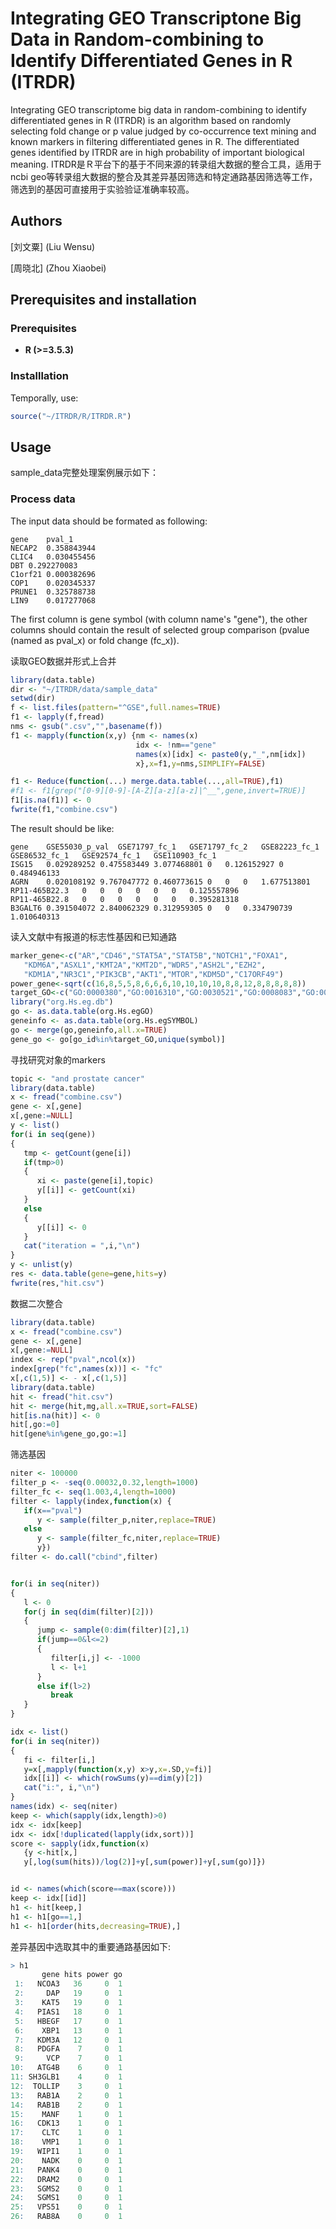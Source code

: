 Integrating GEO Transcriptone Big Data in Random-combining to Identify Differentiated Genes in R (ITRDR)
==========
Integrating GEO transcriptome big data in random-combining to identify differentiated genes in R (ITRDR) is an algorithm based on randomly selecting fold change or p value
judged by co-occurrence text mining and known markers in filtering differentiated genes in R. 
The differentiated genes identified by ITRDR are in high probability of important biological meaning. 
ITRDR是Ｒ平台下的基于不同来源的转录组大数据的整合工具，适用于ncbi geo等转录组大数据的整合及其差异基因筛选和特定通路基因筛选等工作，
筛选到的基因可直接用于实验验证准确率较高。

## Authors

[刘文粟] (Liu Wensu)

[周晓北] (Zhou Xiaobei)

## <a name="install"></a> Prerequisites and installation

### <a name="prerequisites"></a> Prerequisites
- **R (>=3.5.3)** 

### <a name="installlation"></a> Installlation
Temporally, use:
```r
source("~/ITRDR/R/ITRDR.R")
```

## Usage
sample_data完整处理案例展示如下：
### <a name="process"></a> Process data
The input data should be formated as following: 

    gene	pval_1
    NECAP2	0.358843944
    CLIC4	0.030455456
    DBT	0.292270083
    C1orf21	0.000382696
    COP1	0.020345337
    PRUNE1	0.325788738
    LIN9	0.017277068

The first column is gene symbol (with column name's "gene"), the other columns should contain the result of selected group comparison (pvalue (named as pval\_x) or 
fold change (fc\_x)).

读取GEO数据并形式上合并

```r
library(data.table)
dir <- "~/ITRDR/data/sample_data"
setwd(dir)
f <- list.files(pattern="^GSE",full.names=TRUE)
f1 <- lapply(f,fread)
nms <- gsub(".csv","",basename(f))
f1 <- mapply(function(x,y) {nm <- names(x)
                            idx <- !nm=="gene"
                            names(x)[idx] <- paste0(y,"_",nm[idx])
                            x},x=f1,y=nms,SIMPLIFY=FALSE)

f1 <- Reduce(function(...) merge.data.table(...,all=TRUE),f1)
#f1 <- f1[grep("[0-9][0-9]-[A-Z][a-z][a-z]|^__",gene,invert=TRUE)]
f1[is.na(f1)] <- 0
fwrite(f1,"combine.csv")
```
The result should be like:

    gene	GSE55030_p_val	GSE71797_fc_1	GSE71797_fc_2	GSE82223_fc_1	GSE86532_fc_1	GSE92574_fc_1	GSE110903_fc_1
    ISG15	0.029289252	0.475583449	3.077468801	0	0.126152927	0	0.484946133
    AGRN	0.020108192	9.767047772	0.460773615	0	0	0	1.677513801
    RP11-465B22.3	0	0	0	0	0	0	0.125557896
    RP11-465B22.8	0	0	0	0	0	0	0.395281318
    B3GALT6	0.391504072	2.840062329	0.312959305	0	0	0.334790739	1.010640313

读入文献中有报道的标志性基因和已知通路
```r
marker_gene<-c("AR","CD46","STAT5A","STAT5B","NOTCH1","FOXA1",
   "KDM6A","ASXL1","KMT2A","KMT2D","WDR5","ASH2L","EZH2",
   "KDM1A","NR3C1","PIK3CB","AKT1","MTOR","KDM5D","C17ORF49")
power_gene<-sqrt(c(16,8,5,5,8,6,6,6,10,10,10,10,8,8,12,8,8,8,8,8)) 
target_GO<-c("GO:0000380","GO:0016310","GO:0030521","GO:0008083","GO:0006914")
library("org.Hs.eg.db")
go <- as.data.table(org.Hs.egGO)
geneinfo <- as.data.table(org.Hs.egSYMBOL)
go <- merge(go,geneinfo,all.x=TRUE)
gene_go <- go[go_id%in%target_GO,unique(symbol)]
```
寻找研究对象的markers
```r
topic <- "and prostate cancer"
library(data.table)
x <- fread("combine.csv")
gene <- x[,gene]
x[,gene:=NULL]
y <- list()
for(i in seq(gene))
{
   tmp <- getCount(gene[i])
   if(tmp>0)
   {
      xi <- paste(gene[i],topic)
      y[[i]] <- getCount(xi)
   }
   else
   {
      y[[i]] <- 0
   } 
   cat("iteration = ",i,"\n")
}
y <- unlist(y)
res <- data.table(gene=gene,hits=y)
fwrite(res,"hit.csv")
```


数据二次整合
```r
library(data.table)
x <- fread("combine.csv")
gene <- x[,gene]
x[,gene:=NULL]
index <- rep("pval",ncol(x))
index[grep("fc",names(x))] <- "fc"
x[,c(1,5)] <- - x[,c(1,5)]
library(data.table)
hit <- fread("hit.csv")
hit <- merge(hit,mg,all.x=TRUE,sort=FALSE)
hit[is.na(hit)] <- 0
hit[,go:=0]
hit[gene%in%gene_go,go:=1]
```

筛选基因
```r
niter <- 100000
filter_p <- -seq(0.00032,0.32,length=1000)
filter_fc <- seq(1.003,4,length=1000)
filter <- lapply(index,function(x) {
   if(x=="pval")
      y <- sample(filter_p,niter,replace=TRUE)
   else
      y <- sample(filter_fc,niter,replace=TRUE)
      y})
filter <- do.call("cbind",filter)


for(i in seq(niter))
{
   l <- 0
   for(j in seq(dim(filter)[2]))
   {
      jump <- sample(0:dim(filter)[2],1)
      if(jump==0&l<=2)
      {
         filter[i,j] <- -1000
         l <- l+1
      }
      else if(l>2)
         break
   }
}

idx <- list()
for(i in seq(niter))
{
   fi <- filter[i,]
   y=x[,mapply(function(x,y) x>y,x=.SD,y=fi)]
   idx[[i]] <- which(rowSums(y)==dim(y)[2])
   cat("i:", i,"\n")
}
names(idx) <- seq(niter)
keep <- which(sapply(idx,length)>0)
idx <- idx[keep]
idx <- idx[!duplicated(lapply(idx,sort))]
score <- sapply(idx,function(x) 
   {y <-hit[x,]
   y[,log(sum(hits))/log(2)]+y[,sum(power)]+y[,sum(go)]})


id <- names(which(score==max(score)))
keep <- idx[[id]]
h1 <- hit[keep,]
h1 <- h1[go==1,]
h1 <- h1[order(hits,decreasing=TRUE),]
```

差异基因中选取其中的重要通路基因如下:

```r
> h1
       gene hits power go
 1:   NCOA3   36     0  1
 2:     DAP   19     0  1
 3:    KAT5   19     0  1
 4:   PIAS1   18     0  1
 5:   HBEGF   17     0  1
 6:    XBP1   13     0  1
 7:   KDM3A   12     0  1
 8:   PDGFA    7     0  1
 9:     VCP    7     0  1
10:   ATG4B    6     0  1
11: SH3GLB1    4     0  1
12:  TOLLIP    3     0  1
13:   RAB1A    2     0  1
14:   RAB1B    2     0  1
15:    MANF    1     0  1
16:   CDK13    1     0  1
17:    CLTC    1     0  1
18:    VMP1    1     0  1
19:   WIPI1    1     0  1
20:    NADK    0     0  1
21:   PANK4    0     0  1
22:   DRAM2    0     0  1
23:   SGMS2    0     0  1
24:   SGMS1    0     0  1
25:   VPS51    0     0  1
26:   RAB8A    0     0  1
```